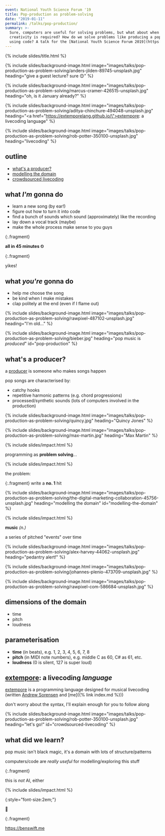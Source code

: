 ```yaml
---
event: National Youth Science Forum '19
title: Pop-production as problem-solving
date: "2019-01-11"
permalink: /talks/pop-production/
summary: >-
  Sure, computers are useful for solving problems, but what about when
  creativity is required? How do we solve problems like producing a pop song
  using code? A talk for the [National Youth Science Forum 2019](https://www.nysf.edu.au)
---
```


{% include slides/title.html %}

{% include slides/background-image.html
		   image="images/talks/pop-production-as-problem-solving/anders-jilden-89745-unsplash.jpg"
		   heading="give a guest lecture? sure 😊"  %}

{% include slides/background-image.html
		   image="images/talks/pop-production-as-problem-solving/marcus-cramer-426515-unsplash.jpg"
		   heading="oh, is it January already?"  %}

{% include slides/background-image.html
		   image="images/talks/pop-production-as-problem-solving/aditya-chinchure-494048-unsplash.jpg"
		   heading="<a href=\"https://extemporelang.github.io/\">extempore</a>: a
		   livecoding language" %}

{% include slides/background-image.html
		   image="images/talks/pop-production-as-problem-solving/rob-potter-350100-unsplash.jpg"
		   heading="livecoding"  %}

## outline

- [what's a producer?](#pop-production)
- [modelling the domain](#modelling-the-domain)
- [crowdsourced livecoding](#crowdsourced-livecoding)

## what _I'm_ gonna do

- learn a new song (by ear!)
- figure out how to turn it into code
- find a bunch of sounds which sound (approximately) like the recording
- lay down a vocal track (maybe)
- make the whole process make sense to you guys

{:.fragment}

**all in 45 minutes ⏲**

{:.fragment}

yikes!

## what _you're_ gonna do

- help me choose the song
- be kind when I make mistakes
- clap politely at the end (even if I flame out)

{% include slides/background-image.html image="images/talks/pop-production-as-problem-solving/rawpixel-487102-unsplash.jpg" heading="I'm old..." %}

{% include slides/background-image.html
		   image="images/talks/pop-production-as-problem-solving/bieber.jpg"
		   heading="pop music is <em>produced</em>"
		   id="pop-production" %}

## what's a producer?

a
[producer](https://www.recordingconnection.com/reference-library/recording-entrepreneurs/what-does-a-music-producer-do/)
is someone who makes songs happen

pop songs are characterised by:

- catchy hooks
- repetitive harmonic patterns (e.g. chord progressions)
- processed/synthetic sounds (lots of computers involved in the production)

{% include slides/background-image.html
		   image="images/talks/pop-production-as-problem-solving/quincy.jpg"
		   heading="Quincy Jones" %}

{% include slides/background-image.html
		   image="images/talks/pop-production-as-problem-solving/max-martin.jpg"
		   heading="Max Martin" %}

{% include slides/impact.html %}

programming as **problem solving**...

{% include slides/impact.html %}

the problem:

{:.fragment}
write a **no. 1** hit

{% include slides/background-image.html image="images/talks/pop-production-as-problem-solving/the-digital-marketing-collaboration-45756-unsplash.jpg" heading="modelling the domain" id="modelling-the-domain" %}

{% include slides/impact.html %}

**music** _(n.)_

a series of pitched "events" over time

{% include slides/background-image.html
		   image="images/talks/pop-production-as-problem-solving/alex-harvey-44062-unsplash.jpg"
		   heading="pedantry alert!"  %}

{% include slides/background-image.html
		   image="images/talks/pop-production-as-problem-solving/johannes-plenio-473709-unsplash.jpg"  %}

{% include slides/background-image.html
		   image="images/talks/pop-production-as-problem-solving/rawpixel-com-586684-unsplash.jpg"  %}

## dimensions of the domain

- time
- pitch
- loudness

## parameterisation

- **time** (in beats), e.g. 1, 2, 3, 4, 5, 6, 7, 8
- **pitch** (in MIDI note numbers), e.g. middle C as 60, C# as 61, etc.
- **loudness** (0 is silent, 127 is super loud)

## [extempore](https://extemporelang.github.io/): a livecoding _language_

[extempore](https://extemporelang.github.io/) is a programming language designed
for musical livecoding (written [Andrew Sorensen](https://twitter.com/digego)
and [me]({% link index.md %}))

don't worry about the syntax, I'll explain enough for you to follow along

{% include slides/background-image.html
		   image="images/talks/pop-production-as-problem-solving/rob-potter-350100-unsplash.jpg"
		   heading="let's go!"
		   id="crowdsourced-livecoding" %}

## what did we learn?

pop music isn't black magic, it's a domain with lots of structure/patterns

computers/code are _really useful_ for modelling/exploring this stuff

{:.fragment}

this is _not_ AI, either

{% include slides/impact.html %}

{:style="font-size:2em;"}

🤔

{:.fragment}

<https://benswift.me>
